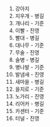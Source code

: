 1. 강아지
2. 지우개 - 병길
3. 개나리 - 기준
4. 이빨  - 진영
5. 빨대 - 병길
6. 대나무 - 기준
7. 무술  - 진영
8. 술병 - 병길
9. 병나발 - 기준
10. 발냄새 - 진영
11. 새마을 - 병길
12. 을지로 - 기준
13. 노가리 - 진영
14. 리어카 - 병길
15. 카센터 - 기준
16. 터널 - 진영